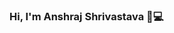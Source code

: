 ### Hi, I'm Anshraj Shrivastava 👋💻

<!--
**rajansh87/rajansh87** is a ✨ _special_ ✨ repository because its `README.md` (this file) appears on your GitHub profile.


- 🔭 I’m currently Studying Btech CSE @JaypeeUniversityofEngineeringandTechnology
- 🌱 I’m currently learning Data Structures, Competitive Programming, Machine Learning with DevOps Integration, Red Hat Enterprise Linux 8.
- 🤔 I’m looking for good opportunities for my future.
- 💬 Ask me about Data Structures, Competitive Programming, MLOps, RHEL8.
- 📫 How to reach me: [LinkedIn](https://www.linkedin.com/in/ansh-raj/) , [Mail](rajansh87@gmail.com)
- 😄 Pronouns: Learner
- ⚡ Fun fact: I likes exploring, analysing and learning new things...
 [enter image description here](https://github-readme-stats.vercel.app/api?username=rajansh87&&show_icons=true&title_color=ffffff&icon_color=bb2acf&text_color=daf7dc&bg_color=151515)

 ![Top Langs](https://github-readme-stats.vercel.app/api/top-langs/?username=rajansh87&&show_icons=true&title_color=ffffff&icon_color=bb2acf&text_color=daf7dc&bg_color=151515)

